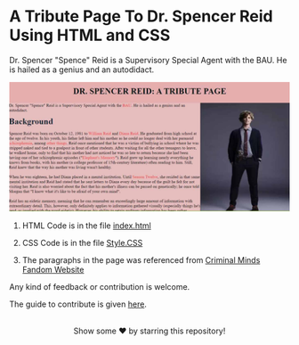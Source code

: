 # A Tribute Page To Dr. Spencer Reid Using HTML and CSS

Dr. Spencer "Spence" Reid is a Supervisory Special Agent with the BAU. He is hailed as a genius and an autodidact.

![Spencer Reid](/Spencer.jpg)

1. HTML Code is in the file [index.html](https://github.com/Pragya2056/Tribute-Page/blob/main/index.html)

2. CSS Code is in the file [Style.CSS](https://github.com/Pragya2056/Tribute-Page/blob/main/Style.css)

3. The paragraphs in the page was referenced from [Criminal Minds Fandom Website](https://criminalminds.fandom.com/wiki/Spencer_Reid)

Any kind of feedback or contribution is welcome.

The guide to contribute is given [here](https://medium.com/@pragyasapkota/how-to-create-a-pull-request-in-github-a-small-guide-to-beginners-in-hacktober-2022-f4f5ff214542).

<br>
<div align="center">
Show some ❤️ by starring this repository!
</div>
